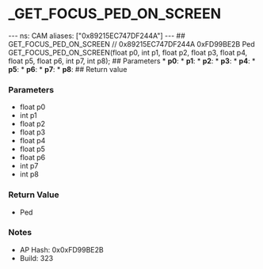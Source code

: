 # _GET_FOCUS_PED_ON_SCREEN

--- ns: CAM aliases: ["0x89215EC747DF244A"] --- ## GET_FOCUS_PED_ON_SCREEN  // 0x89215EC747DF244A 0xFD99BE2B Ped GET_FOCUS_PED_ON_SCREEN(float p0, int p1, float p2, float p3, float p4, float p5, float p6, int p7, int p8);   ## Parameters * **p0**: * **p1**: * **p2**: * **p3**: * **p4**: * **p5**: * **p6**: * **p7**: * **p8**:  ## Return value

### Parameters
* float p0
* int p1
* float p2
* float p3
* float p4
* float p5
* float p6
* int p7
* int p8

### Return Value
* Ped

### Notes
* AP Hash: 0x0xFD99BE2B
* Build: 323

